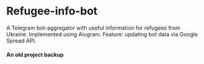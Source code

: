 # Refugee-info-bot
A Telegram bot-aggregator with useful information for refugees from Ukraine.
Implemented using Aiogram. Feature: updating bot data via Google Spread API.

#### An old project backup
